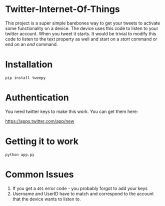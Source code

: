 # Twitter-Internet-Of-Things

This project is a super simple barebones way to get your tweets to activate some functionality on a device. The device uses this code to listen to your twitter account. When you tweet it starts. It would be trivial to modify this code to listen to the text property as well and start on a *start* command or end on an *end* command.

# Installation

```
pip install tweepy
```

# Authentication

You need twitter keys to make this work. You can get them here:

https://apps.twitter.com/app/new

# Getting it to work

```
python app.py
```

# Common Issues

1. If you get a ```401``` error code - you probably forgot to add your keys
2. Username and UserID have to match and correspond to the account that the device wants to listen to.
